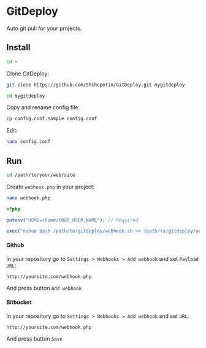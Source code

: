 # GitDeploy

Auto git pull for your projects.

## Install
```bash
cd ~
```

Clone GitDeploy:

```bash
git clone https://github.com/Shchepotin/GitDeploy.git mygitdeploy
```

```bash
cd mygitdeploy
```

Copy and rename config file:

```bash
cp config.conf.sample config.conf
```

Edit:

```bash
nano config.conf
```

## Run

```bash
cd /path/to/your/web/site
```

Create `webhook.php` in your project:

```bash
nano webhook.php
```

```php
<?php

putenv("HOME=/home/YOUR_USER_NAME"); // Required

exec("nohup bash /path/to/gitdeploy/webhook.sh >> /path/to/gitdeploy/webhook.log 2>&1 &");
```

#### Github

In your repository go to `Settings > Webhooks > Add webhook` and set `Payload URL`:

```bash
http://yoursite.com/webhook.php
```

And press button `Add webhook`

#### Bitbucket

In your repository go to `Settings > Webhooks > Add webhook` and set `URL`:

```bash
http://yoursite.com/webhook.php
```

And press button `Save`